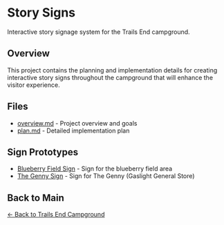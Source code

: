 # Story Signs

Interactive story signage system for the Trails End campground.

## Overview

This project contains the planning and implementation details for creating interactive story signs throughout the campground that will enhance the visitor experience.

## Files

- [overview.md](overview.md) - Project overview and goals
- [plan.md](plan.md) - Detailed implementation plan

## Sign Prototypes

- [Blueberry Field Sign](signs/blueberry-field.md) - Sign for the blueberry field area
- [The Genny Sign](signs/the-genny.md) - Sign for The Genny (Gaslight General Store)

## Back to Main

[← Back to Trails End Campground](../README.md)
